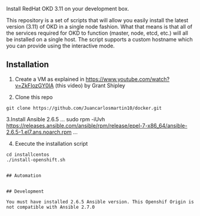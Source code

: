 Install RedHat OKD 3.11 on your development box.

This repository is a set of scripts that will allow you easily install the latest version (3.11) of OKD in a single node fashion.  What that means is that all of the services required for OKD to function (master, node, etcd, etc.) will all be installed on a single host.  The script supports a custom hostname which you can provide using the interactive mode.

## Installation

1. Create a VM as explained in https://www.youtube.com/watch?v=ZkFIozGY0IA (this video) by Grant Shipley

2. Clone this repo

```
git clone https://github.com/Juancarlosmartin10/docker.git
```

3.Install Ansible 2.6.5
...
sudo rpm -iUvh https://releases.ansible.com/ansible/rpm/release/epel-7-x86_64/ansible-2.6.5-1.el7.ans.noarch.rpm
...

4. Execute the installation script

```
cd installcentos
./install-openshift.sh


## Automation


## Development

You must have installed 2.6.5 Ansible version. This Openshif Origin is not compatible with Ansible 2.7.0
